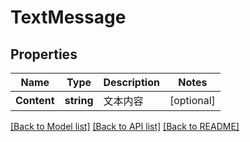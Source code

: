 # TextMessage

## Properties

Name | Type | Description | Notes
------------ | ------------- | ------------- | -------------
**Content** | **string** | 文本内容 | [optional] 

[[Back to Model list]](../README.md#documentation-for-models) [[Back to API list]](../README.md#documentation-for-api-endpoints) [[Back to README]](../README.md)


